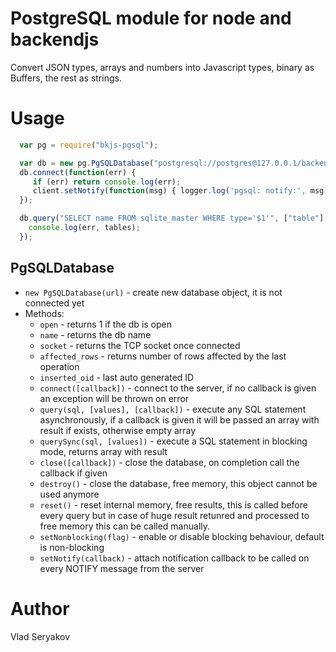 # PostgreSQL module for node and backendjs

Convert JSON types, arrays and numbers into Javascript types, binary as Buffers, the rest as strings.

# Usage

```javascript
  var pg = require("bkjs-pgsql");

  var db = new pg.PgSQLDatabase("postgresql://postgres@127.0.0.1/backend");
  db.connect(function(err) {
     if (err) return console.log(err);
     client.setNotify(function(msg) { logger.log('pgsql: notify:', msg) });
  });

  db.query("SELECT name FROM sqlite_master WHERE type='$1'", ["table"], function(err, tables) {
    console.log(err, tables);
  });
```

## PgSQLDatabase
- `new PgSQLDatabase(url)` - create new database object, it is not connected yet
- Methods:
  - `open` - returns 1 if the db is open
  - `name` - returns the db name
  - `socket` - returns the TCP socket once connected
  - `affected_rows` - returns number of rows affected by the last operation
  - `inserted_oid` - last auto generated ID
  - `connect([callback])` - connect to the server, if no callback is given an exception will be thrown on error
  - `query(sql, [values], [callback])` - execute any SQL statement asynchronously, if a callback
     is given it will be passed an array with result if exists, otherwise empty array
  - `querySync(sql, [values])` - execute a SQL statement in blocking mode, returns array with result
  - `close([callback])` - close the database, on completion call the callback if given
  - `destroy()` - close the database, free memory, this object cannot be used anymore
  - `reset()` - reset internal memory, free results, this is called before every query but in case of huge result
     retunred and processed to free memory this can be called manually.
  - `setNonblocking(flag)` - enable or disable blocking behaviour, default is non-blocking
  - `setNotify(callback)` - attach notification callback to be called on every NOTIFY message from the server

# Author 

Vlad Seryakov

